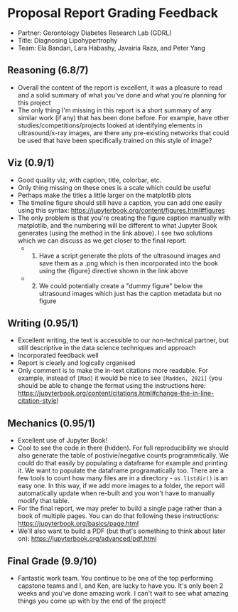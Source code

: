 # Proposal Report Grading Feedback

- Partner: Gerontology Diabetes Research Lab (GDRL)
- Title: Diagnosing Lipohypertrophy
- Team: Ela Bandari, Lara Habashy, Javairia Raza, and Peter Yang

## Reasoning (6.8/7)

- Overall the content of the report is excellent, it was a pleasure to read and a solid summary of what you've done and what you're planning for this project
- The only thing I'm missing in this report is a short summary of any similar work (if any) that has been done before. For example, have other studies/competitions/projects looked at identifying elements in ultrasound/x-ray images, are there any pre-existing networks that could be used that have been specifically trained on this style of image?

## Viz (0.9/1)

- Good quality viz, with caption, title, colorbar, etc.
- Only thing missing on these ones is a scale which could be useful
- Perhaps make the titles a little larger on the matplotlib plots
- The timeline figure should still have a caption, you can add one easily using this syntax: https://jupyterbook.org/content/figures.html#figures
- The only problem is that you're creating the figure caption manually with matplotlib, and the numbering will be different to what Jupyter Book generates (using the method in the link above). I see two solutions which we can discuss as we get closer to the final report:
  - 1. Have a script generate the plots of the ultrasound images and save them as a .png which is then incorporated into the book using the {figure} directive shown in the link above
  - 2. We could potentially create a "dummy figure" below the ultrasound images which just has the caption metadata but no figure

## Writing (0.95/1)

- Excellent writing, the text is accessible to our non-technical partner, but still descriptive in the data science techniques and approach
- Incorporated feedback well
- Report is clearly and logically organised
- Only comment is to make the in-text citations more readable. For example, instead of `[Mad]` it would be nice to see `[Madden, 2021]` (you should be able to change the format using the instructions here: https://jupyterbook.org/content/citations.html#change-the-in-line-citation-style)

## Mechanics (0.95/1)

- Excellent use of Jupyter Book!
- Cool to see the code in there (hidden). For full reproducibility we should also generate the table of postivie/negative counts programmtically. We could do that easily by populating a dataframe for example and printing it. We want to populate the dataframe programatically too. There are a few tools to count how many files are in a directory - `os.listdir()` is an easy one. In this way, if we add more images to a folder, the report will automatically update when re-built and you won't have to manually modify that table.
- For the final report, we may prefer to build a single page rather than a book of multiple pages. You can do that following these instructions: https://jupyterbook.org/basics/page.html
- We'll also want to build a PDF (but that's something to think about later on): https://jupyterbook.org/advanced/pdf.html

## Final Grade (9.9/10)

- Fantastic work team. You continue to be one of the top performing capstone teams and I, and Ken, are lucky to have you. It's only been 2 weeks and you've done amazing work. I can't wait to see what amazing things you come up with by the end of the project!